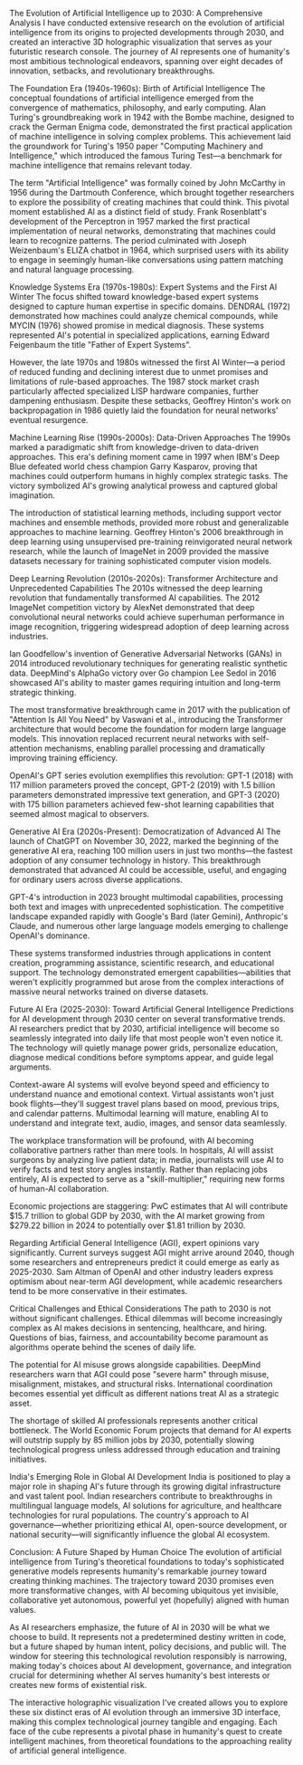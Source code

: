 The Evolution of Artificial Intelligence up to 2030: A Comprehensive Analysis
I have conducted extensive research on the evolution of artificial intelligence from its origins to projected developments through 2030, and created an interactive 3D holographic visualization that serves as your futuristic research console. The journey of AI represents one of humanity's most ambitious technological endeavors, spanning over eight decades of innovation, setbacks, and revolutionary breakthroughs.

The Foundation Era (1940s-1960s): Birth of Artificial Intelligence
The conceptual foundations of artificial intelligence emerged from the convergence of mathematics, philosophy, and early computing. Alan Turing's groundbreaking work in 1942 with the Bombe machine, designed to crack the German Enigma code, demonstrated the first practical application of machine intelligence in solving complex problems. This achievement laid the groundwork for Turing's 1950 paper "Computing Machinery and Intelligence," which introduced the famous Turing Test—a benchmark for machine intelligence that remains relevant today.

The term "Artificial Intelligence" was formally coined by John McCarthy in 1956 during the Dartmouth Conference, which brought together researchers to explore the possibility of creating machines that could think. This pivotal moment established AI as a distinct field of study. Frank Rosenblatt's development of the Perceptron in 1957 marked the first practical implementation of neural networks, demonstrating that machines could learn to recognize patterns. The period culminated with Joseph Weizenbaum's ELIZA chatbot in 1964, which surprised users with its ability to engage in seemingly human-like conversations using pattern matching and natural language processing.

Knowledge Systems Era (1970s-1980s): Expert Systems and the First AI Winter
The focus shifted toward knowledge-based expert systems designed to capture human expertise in specific domains. DENDRAL (1972) demonstrated how machines could analyze chemical compounds, while MYCIN (1976) showed promise in medical diagnosis. These systems represented AI's potential in specialized applications, earning Edward Feigenbaum the title "Father of Expert Systems".

However, the late 1970s and 1980s witnessed the first AI Winter—a period of reduced funding and declining interest due to unmet promises and limitations of rule-based approaches. The 1987 stock market crash particularly affected specialized LISP hardware companies, further dampening enthusiasm. Despite these setbacks, Geoffrey Hinton's work on backpropagation in 1986 quietly laid the foundation for neural networks' eventual resurgence.

Machine Learning Rise (1990s-2000s): Data-Driven Approaches
The 1990s marked a paradigmatic shift from knowledge-driven to data-driven approaches. This era's defining moment came in 1997 when IBM's Deep Blue defeated world chess champion Garry Kasparov, proving that machines could outperform humans in highly complex strategic tasks. The victory symbolized AI's growing analytical prowess and captured global imagination.

The introduction of statistical learning methods, including support vector machines and ensemble methods, provided more robust and generalizable approaches to machine learning. Geoffrey Hinton's 2006 breakthrough in deep learning using unsupervised pre-training reinvigorated neural network research, while the launch of ImageNet in 2009 provided the massive datasets necessary for training sophisticated computer vision models.

Deep Learning Revolution (2010s-2020s): Transformer Architecture and Unprecedented Capabilities
The 2010s witnessed the deep learning revolution that fundamentally transformed AI capabilities. The 2012 ImageNet competition victory by AlexNet demonstrated that deep convolutional neural networks could achieve superhuman performance in image recognition, triggering widespread adoption of deep learning across industries.

Ian Goodfellow's invention of Generative Adversarial Networks (GANs) in 2014 introduced revolutionary techniques for generating realistic synthetic data. DeepMind's AlphaGo victory over Go champion Lee Sedol in 2016 showcased AI's ability to master games requiring intuition and long-term strategic thinking.

The most transformative breakthrough came in 2017 with the publication of "Attention Is All You Need" by Vaswani et al., introducing the Transformer architecture that would become the foundation for modern large language models. This innovation replaced recurrent neural networks with self-attention mechanisms, enabling parallel processing and dramatically improving training efficiency.

OpenAI's GPT series evolution exemplifies this revolution: GPT-1 (2018) with 117 million parameters proved the concept, GPT-2 (2019) with 1.5 billion parameters demonstrated impressive text generation, and GPT-3 (2020) with 175 billion parameters achieved few-shot learning capabilities that seemed almost magical to observers.

Generative AI Era (2020s-Present): Democratization of Advanced AI
The launch of ChatGPT on November 30, 2022, marked the beginning of the generative AI era, reaching 100 million users in just two months—the fastest adoption of any consumer technology in history. This breakthrough demonstrated that advanced AI could be accessible, useful, and engaging for ordinary users across diverse applications.

GPT-4's introduction in 2023 brought multimodal capabilities, processing both text and images with unprecedented sophistication. The competitive landscape expanded rapidly with Google's Bard (later Gemini), Anthropic's Claude, and numerous other large language models emerging to challenge OpenAI's dominance.

These systems transformed industries through applications in content creation, programming assistance, scientific research, and educational support. The technology demonstrated emergent capabilities—abilities that weren't explicitly programmed but arose from the complex interactions of massive neural networks trained on diverse datasets.

Future AI Era (2025-2030): Toward Artificial General Intelligence
Predictions for AI development through 2030 center on several transformative trends. AI researchers predict that by 2030, artificial intelligence will become so seamlessly integrated into daily life that most people won't even notice it. The technology will quietly manage power grids, personalize education, diagnose medical conditions before symptoms appear, and guide legal arguments.

Context-aware AI systems will evolve beyond speed and efficiency to understand nuance and emotional context. Virtual assistants won't just book flights—they'll suggest travel plans based on mood, previous trips, and calendar patterns. Multimodal learning will mature, enabling AI to understand and integrate text, audio, images, and sensor data seamlessly.

The workplace transformation will be profound, with AI becoming collaborative partners rather than mere tools. In hospitals, AI will assist surgeons by analyzing live patient data; in media, journalists will use AI to verify facts and test story angles instantly. Rather than replacing jobs entirely, AI is expected to serve as a "skill-multiplier," requiring new forms of human-AI collaboration.

Economic projections are staggering: PwC estimates that AI will contribute $15.7 trillion to global GDP by 2030, with the AI market growing from $279.22 billion in 2024 to potentially over $1.81 trillion by 2030.

Regarding Artificial General Intelligence (AGI), expert opinions vary significantly. Current surveys suggest AGI might arrive around 2040, though some researchers and entrepreneurs predict it could emerge as early as 2025-2030. Sam Altman of OpenAI and other industry leaders express optimism about near-term AGI development, while academic researchers tend to be more conservative in their estimates.

Critical Challenges and Ethical Considerations
The path to 2030 is not without significant challenges. Ethical dilemmas will become increasingly complex as AI makes decisions in sentencing, healthcare, and hiring. Questions of bias, fairness, and accountability become paramount as algorithms operate behind the scenes of daily life.

The potential for AI misuse grows alongside capabilities. DeepMind researchers warn that AGI could pose "severe harm" through misuse, misalignment, mistakes, and structural risks. International coordination becomes essential yet difficult as different nations treat AI as a strategic asset.

The shortage of skilled AI professionals represents another critical bottleneck. The World Economic Forum projects that demand for AI experts will outstrip supply by 85 million jobs by 2030, potentially slowing technological progress unless addressed through education and training initiatives.

India's Emerging Role in Global AI Development
India is positioned to play a major role in shaping AI's future through its growing digital infrastructure and vast talent pool. Indian researchers contribute to breakthroughs in multilingual language models, AI solutions for agriculture, and healthcare technologies for rural populations. The country's approach to AI governance—whether prioritizing ethical AI, open-source development, or national security—will significantly influence the global AI ecosystem.

Conclusion: A Future Shaped by Human Choice
The evolution of artificial intelligence from Turing's theoretical foundations to today's sophisticated generative models represents humanity's remarkable journey toward creating thinking machines. The trajectory toward 2030 promises even more transformative changes, with AI becoming ubiquitous yet invisible, collaborative yet autonomous, powerful yet (hopefully) aligned with human values.

As AI researchers emphasize, the future of AI in 2030 will be what we choose to build. It represents not a predetermined destiny written in code, but a future shaped by human intent, policy decisions, and public will. The window for steering this technological revolution responsibly is narrowing, making today's choices about AI development, governance, and integration crucial for determining whether AI serves humanity's best interests or creates new forms of existential risk.

The interactive holographic visualization I've created allows you to explore these six distinct eras of AI evolution through an immersive 3D interface, making this complex technological journey tangible and engaging. Each face of the cube represents a pivotal phase in humanity's quest to create intelligent machines, from theoretical foundations to the approaching reality of artificial general intelligence.
